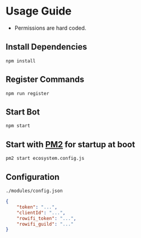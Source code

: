 # Usage Guide

- Permissions are hard coded.

## Install Dependencies
```
npm install
```

## Register Commands
```
npm run register
```

## Start Bot
```
npm start
```

## Start with [PM2](https://pm2.keymetrics.io/docs/usage/pm2-doc-single-page/) for startup at boot
```
pm2 start ecosystem.config.js
```

## Configuration
`./modules/config.json`
```json
{
    "token": "...",
    "clientId": "...",
    "rowifi_token": "...",
    "rowifi_guild": "..."
}
```